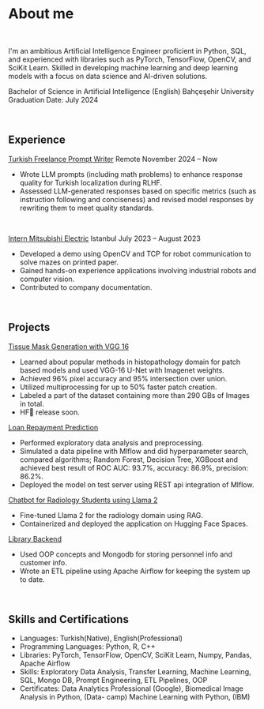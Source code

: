 # About me 

<br>

I'm an ambitious Artificial Intelligence Engineer proficient in Python, SQL, and experienced with libraries such
as PyTorch, TensorFlow, OpenCV, and SciKit Learn. Skilled in developing machine learning and deep
learning models with a focus on data science and AI-driven solutions.

Bachelor of Science in Artificial Intelligence (English) Bahçeşehir University
Graduation Date: July 2024

<br>

## Experience
[Turkish Freelance Prompt Writer](#about)
Remote November 2024 – Now
* Wrote LLM prompts (including math problems) to enhance response quality for Turkish localization during RLHF.
* Assessed LLM-generated responses based on specific metrics (such as instruction following and
conciseness) and revised model responses by rewriting them to meet quality standards.

<br>

[Intern Mitsubishi Electric](#about)
Istanbul July 2023 – August 2023
* Developed a demo using OpenCV and TCP for robot communication to solve mazes on printed
paper.
* Gained hands-on experience applications involving industrial robots and computer vision.
* Contributed to company documentation.


<br>

## Projects
[Tissue Mask Generation with VGG 16][vgg]
* Learned about popular methods in histopathology domain for patch based models and used
VGG-16 U-Net with Imagenet weights.
* Achieved 96% pixel accuracy and 95% intersection over union.
* Utilized multiprocessing for up to 50% faster patch creation.
* Labeled a part of the dataset containing more than 290 GBs of Images in total.
* HF🤗 release soon.

[Loan Repayment Prediction][loan]
* Performed exploratory data analysis and preprocessing.
* Simulated a data pipeline with Mlflow and did hyperparameter search, compared algorithms;
Random Forest, Decision Tree, XGBoost and achieved best result of ROC AUC: 93.7%,
accuracy: 86.9%, precision: 86.2%.
* Deployed the model on test server using REST api integration of Mlflow.

[Chatbot for Radiology Students using Llama 2][chatbot]
* Fine-tuned Llama 2 for the radiology domain using RAG.
* Containerized and deployed the application on Hugging Face Spaces.

[Library Backend](#about)
* Used OOP concepts and Mongodb for storing personnel info and customer info.
* Wrote an ETL pipeline using Apache Airflow for keeping the system up to date.


<br>

## Skills and Certifications
* Languages: Turkish(Native), English(Professional)
* Programming Languages: Python, R, C++
* Libraries: PyTorch, TensorFlow, OpenCV, SciKit Learn, Numpy, Pandas, Apache Airflow
* Skills: Exploratory Data Analysis, Transfer Learning, Machine Learning, SQL, Mongo DB, Prompt
Engineering, ETL Pipelines, OOP
* Certificates: Data Analytics Professional (Google), Biomedical Image Analysis in Python, (Data-
camp) Machine Learning with Python, (IBM)



[vgg]: https://github.com/tangezerman/U-net-Tissue-Mask-Generation
[loan]: https://github.com/tangezerman/Loan-return-prediction
[chatbot]: https://github.com/tangezerman/capstone

